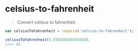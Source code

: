 # celsius-to-fahrenheit

> Convert celsius to fahrenheit.

```js
var celsiusToFahrenheit = require('celsius-to-fahrenheit');

celsiusToFahrenheit(5.555555555555555);
//=> 42
```
